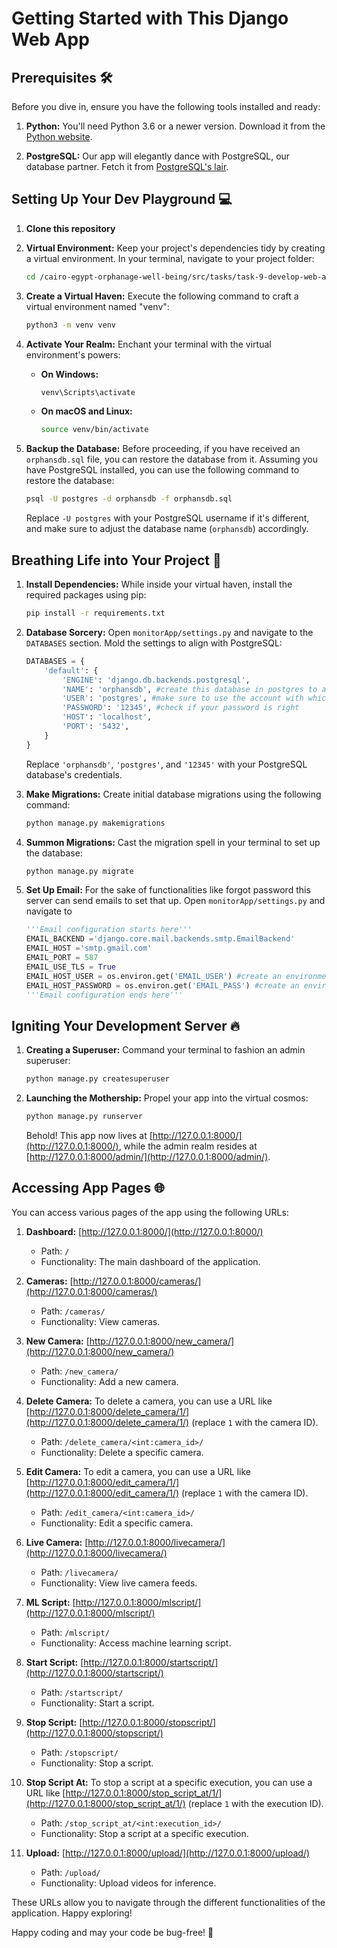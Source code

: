 # Getting Started with This Django Web App

## Prerequisites 🛠️

Before you dive in, ensure you have the following tools installed and ready:

1. **Python:** You'll need Python 3.6 or a newer version. Download it from the [Python website](https://www.python.org/downloads/).

2. **PostgreSQL:** Our app will elegantly dance with PostgreSQL, our database partner. Fetch it from [PostgreSQL's lair](https://www.postgresql.org/download/).

## Setting Up Your Dev Playground 💻

1. **Clone this repository**

2. **Virtual Environment:** Keep your project's dependencies tidy by creating a virtual environment. In your terminal, navigate to your project folder:

    ```sh
    cd /cairo-egypt-orphanage-well-being/src/tasks/task-9-develop-web-app/monitorApp
    ```

3. **Create a Virtual Haven:** Execute the following command to craft a virtual environment named "venv":

    ```sh
    python3 -m venv venv
    ```

4. **Activate Your Realm:** Enchant your terminal with the virtual environment's powers:

    - **On Windows:**

        ```sh
        venv\Scripts\activate
        ```

    - **On macOS and Linux:**

        ```sh
        source venv/bin/activate
        ```

5. **Backup the Database:** Before proceeding, if you have received an `orphansdb.sql` file, you can restore the database from it. Assuming you have PostgreSQL installed, you can use the following command to restore the database:

    ```sh
    psql -U postgres -d orphansdb -f orphansdb.sql
    ```

    Replace `-U postgres` with your PostgreSQL username if it's different, and make sure to adjust the database name (`orphansdb`) accordingly.

## Breathing Life into Your Project 🚀

1. **Install Dependencies:** While inside your virtual haven, install the required packages using pip:

    ```sh
    pip install -r requirements.txt
    ```

2. **Database Sorcery:** Open `monitorApp/settings.py` and navigate to the `DATABASES` section. Mold the settings to align with PostgreSQL:

    ```python
    DATABASES = {
        'default': {
            'ENGINE': 'django.db.backends.postgresql',
            'NAME': 'orphansdb', #create this database in postgres to avoid errors
            'USER': 'postgres', #make sure to use the account with which postgres was configured
            'PASSWORD': '12345', #check if your password is right
            'HOST': 'localhost',
            'PORT': '5432',
        }
    }
    ```

    Replace `'orphansdb'`, `'postgres'`, and `'12345'` with your PostgreSQL database's credentials.

3. **Make Migrations:** Create initial database migrations using the following command:

    ```sh
    python manage.py makemigrations
    ```

4. **Summon Migrations:** Cast the migration spell in your terminal to set up the database:

    ```sh
    python manage.py migrate
    ```

5. **Set Up Email:** For the sake of functionalities like forgot password this server can send emails to set that up. Open `monitorApp/settings.py` and navigate to

    ```python
    '''Email configuration starts here'''
    EMAIL_BACKEND ='django.core.mail.backends.smtp.EmailBackend'
    EMAIL_HOST ='smtp.gmail.com'
    EMAIL_PORT = 587
    EMAIL_USE_TLS = True
    EMAIL_HOST_USER = os.environ.get('EMAIL_USER') #create an environment variable for your email or put your email here
    EMAIL_HOST_PASSWORD = os.environ.get('EMAIL_PASS') #create an environment variable for your app password set up in gmail or put it here
    '''Email configuration ends here'''
    ```

## Igniting Your Development Server 🔥

1. **Creating a Superuser:** Command your terminal to fashion an admin superuser:

    ```sh
    python manage.py createsuperuser
    ```

2. **Launching the Mothership:** Propel your app into the virtual cosmos:

    ```sh
    python manage.py runserver
    ```

    Behold! This app now lives at [http://127.0.0.1:8000/](http://127.0.0.1:8000/), while the admin realm resides at [http://127.0.0.1:8000/admin/](http://127.0.0.1:8000/admin/).

## Accessing App Pages 🌐

You can access various pages of the app using the following URLs:

1. **Dashboard:** [http://127.0.0.1:8000/](http://127.0.0.1:8000/)
    - Path: `/`
    - Functionality: The main dashboard of the application.

2. **Cameras:** [http://127.0.0.1:8000/cameras/](http://127.0.0.1:8000/cameras/)
    - Path: `/cameras/`
    - Functionality: View cameras.

3. **New Camera:** [http://127.0.0.1:8000/new_camera/](http://127.0.0.1:8000/new_camera/)
    - Path: `/new_camera/`
    - Functionality: Add a new camera.

4. **Delete Camera:** To delete a camera, you can use a URL like [http://127.0.0.1:8000/delete_camera/1/](http://127.0.0.1:8000/delete_camera/1/) (replace `1` with the camera ID).
    - Path: `/delete_camera/<int:camera_id>/`
    - Functionality: Delete a specific camera.

5. **Edit Camera:** To edit a camera, you can use a URL like [http://127.0.0.1:8000/edit_camera/1/](http://127.0.0.1:8000/edit_camera/1/) (replace `1` with the camera ID).
    - Path: `/edit_camera/<int:camera_id>/`
    - Functionality: Edit a specific camera.

6. **Live Camera:** [http://127.0.0.1:8000/livecamera/](http://127.0.0.1:8000/livecamera/)
    - Path: `/livecamera/`
    - Functionality: View live camera feeds.

7. **ML Script:** [http://127.0.0.1:8000/mlscript/](http://127.0.0.1:8000/mlscript/)
    - Path: `/mlscript/`
    - Functionality: Access machine learning script.

8. **Start Script:** [http://127.0.0.1:8000/startscript/](http://127.0.0.1:8000/startscript/)
    - Path: `/startscript/`
    - Functionality: Start a script.

9. **Stop Script:** [http://127.0.0.1:8000/stopscript/](http://127.0.0.1:8000/stopscript/)
    - Path: `/stopscript/`
    - Functionality: Stop a script.

10. **Stop Script At:** To stop a script at a specific execution, you can use a URL like [http://127.0.0.1:8000/stop_script_at/1/](http://127.0.0.1:8000/stop_script_at/1/) (replace `1` with the execution ID).
    - Path: `/stop_script_at/<int:execution_id>/`
    - Functionality: Stop a script at a specific execution.

11. **Upload:** [http://127.0.0.1:8000/upload/](http://127.0.0.1:8000/upload/)
    - Path: `/upload/`
    - Functionality: Upload videos for inference.

These URLs allow you to navigate through the different functionalities of the application. Happy exploring!


Happy coding and may your code be bug-free! 🚀
